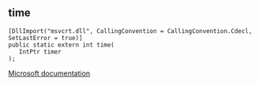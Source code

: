 ## time

```
[DllImport("msvcrt.dll", CallingConvention = CallingConvention.Cdecl, SetLastError = true)]
public static extern int time(
   IntPtr timer
);
```

[Microsoft documentation](TODO)
